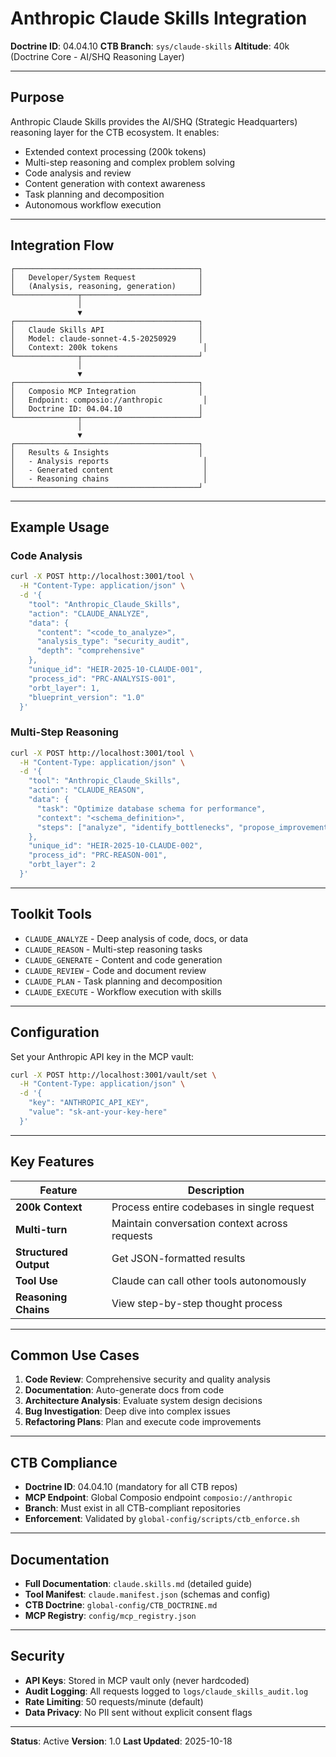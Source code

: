 <!--

# CTB Metadata
# Generated: 2025-10-23T14:32:35.515241
# CTB Version: 1.3.3
# Division: System Infrastructure
# Category: claude-skills
# Compliance: 90%
# HEIR ID: HEIR-2025-10-SYS-CLAUDE-01

-->

# Anthropic Claude Skills Integration

**Doctrine ID**: 04.04.10
**CTB Branch**: `sys/claude-skills`
**Altitude**: 40k (Doctrine Core - AI/SHQ Reasoning Layer)

---

## Purpose

Anthropic Claude Skills provides the AI/SHQ (Strategic Headquarters) reasoning layer for the CTB ecosystem. It enables:

- Extended context processing (200k tokens)
- Multi-step reasoning and complex problem solving
- Code analysis and review
- Content generation with context awareness
- Task planning and decomposition
- Autonomous workflow execution

---

## Integration Flow

```
┌─────────────────────────────────────────┐
│   Developer/System Request              │
│   (Analysis, reasoning, generation)     │
└──────────────┬──────────────────────────┘
               │
               ▼
┌─────────────────────────────────────────┐
│   Claude Skills API                     │
│   Model: claude-sonnet-4.5-20250929     │
│   Context: 200k tokens                   │
└──────────────┬──────────────────────────┘
               │
               ▼
┌─────────────────────────────────────────┐
│   Composio MCP Integration              │
│   Endpoint: composio://anthropic         │
│   Doctrine ID: 04.04.10                 │
└──────────────┬──────────────────────────┘
               │
               ▼
┌─────────────────────────────────────────┐
│   Results & Insights                    │
│   - Analysis reports                     │
│   - Generated content                    │
│   - Reasoning chains                     │
└─────────────────────────────────────────┘
```

---

## Example Usage

### Code Analysis

```bash
curl -X POST http://localhost:3001/tool \
  -H "Content-Type: application/json" \
  -d '{
    "tool": "Anthropic_Claude_Skills",
    "action": "CLAUDE_ANALYZE",
    "data": {
      "content": "<code_to_analyze>",
      "analysis_type": "security_audit",
      "depth": "comprehensive"
    },
    "unique_id": "HEIR-2025-10-CLAUDE-001",
    "process_id": "PRC-ANALYSIS-001",
    "orbt_layer": 1,
    "blueprint_version": "1.0"
  }'
```

### Multi-Step Reasoning

```bash
curl -X POST http://localhost:3001/tool \
  -H "Content-Type: application/json" \
  -d '{
    "tool": "Anthropic_Claude_Skills",
    "action": "CLAUDE_REASON",
    "data": {
      "task": "Optimize database schema for performance",
      "context": "<schema_definition>",
      "steps": ["analyze", "identify_bottlenecks", "propose_improvements"]
    },
    "unique_id": "HEIR-2025-10-CLAUDE-002",
    "process_id": "PRC-REASON-001",
    "orbt_layer": 2
  }'
```

---

## Toolkit Tools

- `CLAUDE_ANALYZE` - Deep analysis of code, docs, or data
- `CLAUDE_REASON` - Multi-step reasoning tasks
- `CLAUDE_GENERATE` - Content and code generation
- `CLAUDE_REVIEW` - Code and document review
- `CLAUDE_PLAN` - Task planning and decomposition
- `CLAUDE_EXECUTE` - Workflow execution with skills

---

## Configuration

Set your Anthropic API key in the MCP vault:

```bash
curl -X POST http://localhost:3001/vault/set \
  -H "Content-Type: application/json" \
  -d '{
    "key": "ANTHROPIC_API_KEY",
    "value": "sk-ant-your-key-here"
  }'
```

---

## Key Features

| Feature | Description |
|---------|-------------|
| **200k Context** | Process entire codebases in single request |
| **Multi-turn** | Maintain conversation context across requests |
| **Structured Output** | Get JSON-formatted results |
| **Tool Use** | Claude can call other tools autonomously |
| **Reasoning Chains** | View step-by-step thought process |

---

## Common Use Cases

1. **Code Review**: Comprehensive security and quality analysis
2. **Documentation**: Auto-generate docs from code
3. **Architecture Analysis**: Evaluate system design decisions
4. **Bug Investigation**: Deep dive into complex issues
5. **Refactoring Plans**: Plan and execute code improvements

---

## CTB Compliance

- **Doctrine ID**: 04.04.10 (mandatory for all CTB repos)
- **MCP Endpoint**: Global Composio endpoint `composio://anthropic`
- **Branch**: Must exist in all CTB-compliant repositories
- **Enforcement**: Validated by `global-config/scripts/ctb_enforce.sh`

---

## Documentation

- **Full Documentation**: `claude.skills.md` (detailed guide)
- **Tool Manifest**: `claude.manifest.json` (schemas and config)
- **CTB Doctrine**: `global-config/CTB_DOCTRINE.md`
- **MCP Registry**: `config/mcp_registry.json`

---

## Security

- **API Keys**: Stored in MCP vault only (never hardcoded)
- **Audit Logging**: All requests logged to `logs/claude_skills_audit.log`
- **Rate Limiting**: 50 requests/minute (default)
- **Data Privacy**: No PII sent without explicit consent flags

---

**Status**: Active
**Version**: 1.0
**Last Updated**: 2025-10-18
